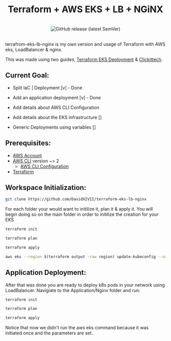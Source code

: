 <h1 align="center">Terraform + AWS EKS + LB + NGiNX</h1>

<br />
<div align="center">
<img alt="GitHub release (latest SemVer)" src="https://img.shields.io/github/v/release/davidxivii/terraform-eks-lb-nginx">
</div>
<br />

terrafrom-eks-lb-nginx is my own version and usage of Terraform with AWS eks, LoadBalancer & nginx.

This was made using two guides, [Terraform EKS Deployment](https://learn.hashicorp.com/tutorials/terraform/eks?in=terraform/kubernetes) & [Clickittech](https://www.clickittech.com/devops/terraform-kubernetes-deployment/).


## Current Goal:
- Split IaC | Deployment [v] - Done
- Add an application deployment [v] - Done

- Add details about AWS CLI Configuration
- Add details about the EKS infrastructure []
- Generic Deployments using variables []

## Prerequisites:
- [AWS Account](https://aws.amazon.com)
- [AWS CLI](https://docs.aws.amazon.com/cli/latest/userguide/getting-started-install.html) version ~> 2
  - [AWS CLI Configuration](https://docs.aws.amazon.com/cli/latest/userguide/cli-configure-quickstart.html)
- [Terraform](https://hashicorp.com)


## Workspace Initialization:

```sh
git clone https://github.com/DavidXIVII/terraform-eks-lb-nginx
```

For each folder your would want to initilize it, plan it & apply it.
You will begin doing so on the main folder in order to initilize the creation for your EKS

```sh
terraform init
```
```sh
terraform plan
```
```sh
terraform apply
```
```sh
aws eks --region $(terraform output -raw region) update-kubeconfig --name $(terraform output -raw cluster_name)
```

## Application Deployment:
After that was done you are ready to deploy k8s pods in your network using LoadBalancer.
Navigiate to the Application/Nginx folder and run:

```sh
terraform init
```
```sh
terraform plan
```
```sh
terraform apply
```

Notice that now we didn't run the aws eks command because it was initiated once and the parameters are set.
